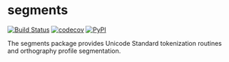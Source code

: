 segments
========

[![Build Status](https://travis-ci.org/bambooforest/segments.svg?branch=master)](https://travis-ci.org/bambooforest/segments)
[![codecov](https://codecov.io/gh/bambooforest/segments/branch/master/graph/badge.svg)](https://codecov.io/gh/bambooforest/segments)
[![PyPI](https://img.shields.io/pypi/v/segments.svg)](https://pypi.python.org/pypi/segments)

The segments package provides Unicode Standard tokenization routines and orthography profile segmentation.
